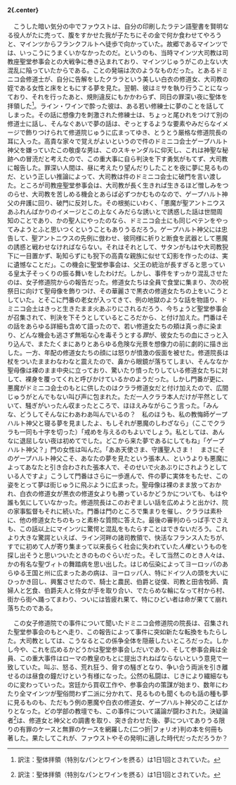 #### 2{.center}

　こうした暗い気分の中でファウストは、自分の印刷したラテン語聖書を賢明なる役人がたに売って、腹をすかせた我が子たちにその金で何か食わせてやろうと、マインツからフランクフルトへ徒歩で向かっていた。故郷であるマインツでは、いっこうにうまくいかなかったのだ。というのも、当時マインツ大司教は司教座聖堂参事会との大戦争に巻き込まれており、マインツじゅうがこの上ない大混乱に陥っていたからである。ことの発端は次のようなものだった。とあるドミニコ会修道士が、自分に告解をしたクララという美しい白衣の修道女、大司教の姪である女性と床をともにする夢を見た。翌朝、彼はミサを執り行うことになっており、それを行ったあと、規則違反にもかかわらず、同日の罪深い夜に聖体を拝領した[^1]。ライン・ワインで酔った彼は、ある若い修練士に夢のことを話してしまった。その話に想像力を刺激された修練士は、ちょっと尾ひれをつけて別の修道士に話し、そんなぐあいで夢の話は、ぞっとするような要素やみだらなイメージで飾りつけられて修道院じゅうに広まってゆき、とうとう厳格な修道院長の耳に入った。高貴な家々で覚えがよいというので件のドミニコ会士ゲープハルト神父を嫌っていたこの敬虔な男は、このスキャンダルに仰天し、これは神聖な秘跡への冒涜だと考えたので、この重大事に自ら判決を下す勇気がもてず、大司教に報告した。罪深い人間は、昼に考えたり望んだりしたことを夜に夢に見るものだ、という正しい推論によって、大司教は件のドミニコ会士に破門を言い渡した。ところが司教座聖堂参事会は、大司教が長く生きれば生きるほど憎しみをつのらせ、大司教を苦しめる機会とあらば必ずつかむものなので、ゲープハルト神父の弁護に回り、破門に反対した。その根拠にいわく、「悪魔が聖アントニウスあふれんばかりのイメージとこの上なくみだらな誘いとで誘惑した話は世間周知のことであり、かの聖人にやったのなら、ドミニコ会土にも同じペテンをやってみようとふと思いつくということもありうるだろう。ゲープハルト神父には忠告して、聖アントニウスの先例に倣わせ、彼同様に祈りと断食を武器として悪魔の誘惑と戦わせなければならない。それはそれとして、サタンがもはや大司教猊下に一目置かず、恥知らずにも猊下の高貴な親族に似せて幻影を作ったのは、実に遺憾なことだ」。この機会に聖堂参事会は、父王の統治が長すぎると思っている皇太子そっくりの振る舞いをしたわけだ。しかし、事件をすっかり混乱させたのは、女子修道院からの報告だった。修道女たちは全員で食堂に集まり、次の祝祭日に向けて聖母像を飾りつけ、その華麗さで黒衣の修道女たちの上をいこうとしていた。とそこに門番の老女が入ってきて、例の地獄のような話を物語り、ドミニコ会土はきっと生きたまま火あぶりにされるだろう、今ちょうど聖堂参事会が召集されて、判決を下そうとしているところだから、と付け加えた。門番はその話をあらゆる詳細も含めて語ったので、若い修道女たちの頬は真っ赤に染まり、どんな機会も逃さず無垢な心を毒そうとする*罪*が、彼女たちの血にさっと入り込んで、またたくまにありとあらゆる危険な光景を想像力の前に劇的に描き出した。一方、年配の修道女たちの顔には怒りが憤激の仮面を被せた。修道院長は杖をついたままわなわなと震えたので、鼻から眼鏡が落ちてしまい、そんななか聖母像は裸のまま中央に立っており、驚いたり憤ったりしている修道女たちに対して、裸身を覆ってくれと呼びかけているかのようだった。しかし門番が更に、悪魔がドミニコ会士のもとに供したのはクララ修道女だと付け加えたので、広間じゅうがとんでもない叫び声に包まれた。ただ一人クララ本人だけが平然としていて、騒ぎがいったん収まったところで、ほほえみながらこう言った。「みんな、どうしてそんなにわあわあ叫んでいるの？　私のほうも、私の教悔師ゲープハルト神父と寝る夢を見ましたよ、もしそれが悪魔のしわざなら」（ここでクララも一同も十字を切った）「戒めを与えるのもよいでしょう。私としては、あんなに退屈しない夜は初めてでした。どこから来た夢であるにしてもね」「ゲープハルト神父？」門の女性は叫んだ。「ああ天使さま、守護聖人さま！　まさにそのゲープハルト神父こそ、あなたの夢を見たという張本人、というよりも悪魔によってあなたと引き合わされた張本人で、そのせいで火あぶりにされようとしている人ですよ」こうして門番はさらに一歩進んで、件の夢に実体をもたせ、この姿をとって夢は街じゅうに飛ぶように広まった。聖母像は裸のまま放っておかれ、白衣の修道女が黒衣の修道女よりも勝っているかどうかについても、もはや誰も気にしていなかった。修道院長はこのおぞましい話を広めようと出かけ、院の家事監督もそれに続いた。門番は門のところで集まりを催し、クララは素朴に、他の修道女たちのもっと素朴な質問に答えた。最後の審判のらっぱ手でさえも、この話以上にマインツに驚愕と混乱をもたらすことはできないだろう。これより大きな驚諤といえば、ライン河畔の諸司教領で、快活なフランス人たちが、すでに初めて人が寄り集まって以来長らく社会に失われていた*人権*というものを探し出そうと思いついたときのものぐらいだった。そして当然このとき人々は、かの有名な聖ヴィトの舞踏病を思い出した。はじめ伝染によってヨーロッパのあらゆる王国と州に広まったあの病は、ヨーロッパ人、特にドイツ人の頭を大いにひっかき回し、興奮させたので、騎士と農民、伯爵と従僕、司教と田舎牧師、貴婦人と乞食、伯爵夫人と侍女が手を取り合い、でたらめな輪になって村から村、街から街へ踊ってまわり、ついには皆疲れ果て、特にひどい者は命が果てて崩れ落ちたのである。
[^1]:訳注：聖体拝領（特別なパンとワインを摂る）は1日1回とされていた。

　この女子修道院での事件について聞いたドミニコ会修道院の院長は、召集された聖堂参事会のもとへ走り、この報告によって事件に突如新たな転換をもたらした。大司教としては、こうなるとこの係争全体を隠蔽したいところだった。しかし今や、これを広めるかどうかは聖堂参事会しだいであり、そして参事会員は全員、この重大事件はローマの教皇のもとに提出されねばならないという意見で一致していた。叫ぶ、怒る、荒れ狂う、脅すの騒ぎとなり、争い合う両派を引き離せるのは昼食の鐘だけという有様になった。公然の私闘は、じきにより繊細なものに変わっていった。宮廷から買収工作や、参事会内の策謀が始まり、数年にわたり全マインツが聖俗問わず二派に分かれて、見るものも聞くものも話の種も夢に見るものも、ただもう例の悪魔や白衣の修道女、ゲープハルト神父のことばかりとなった。どの学部の教壇でも、この事件について議論が闘わされた。決疑論者[^1]は、修道女と神父との調書を取り、突き合わせた後、夢についてありうる限りの有罪のケースと無罪のケースを網羅した{二つ折|フォリオ}判の本を何冊も著した。果たしてこれが、ファウストやその発明に適した時代だっただろうか？
[^1]:訳注：宗教・道徳上の一般原則を個別特殊の事例に適用する方法を研究する学者。